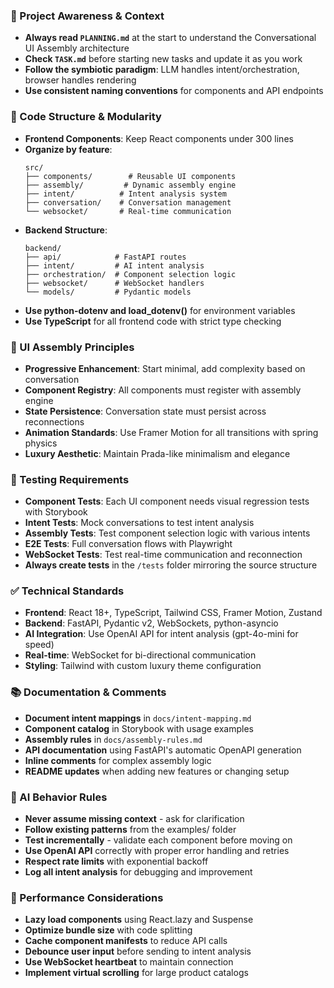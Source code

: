 ### 🔄 Project Awareness & Context
- **Always read `PLANNING.md`** at the start to understand the Conversational UI Assembly architecture
- **Check `TASK.md`** before starting new tasks and update it as you work
- **Follow the symbiotic paradigm**: LLM handles intent/orchestration, browser handles rendering
- **Use consistent naming conventions** for components and API endpoints

### 🧱 Code Structure & Modularity
- **Frontend Components**: Keep React components under 300 lines
- **Organize by feature**:
  ```
  src/
  ├── components/        # Reusable UI components
  ├── assembly/         # Dynamic assembly engine
  ├── intent/          # Intent analysis system  
  ├── conversation/    # Conversation management
  └── websocket/       # Real-time communication
  ```
- **Backend Structure**:
  ```
  backend/
  ├── api/            # FastAPI routes
  ├── intent/         # AI intent analysis
  ├── orchestration/  # Component selection logic
  ├── websocket/      # WebSocket handlers
  └── models/         # Pydantic models
  ```
- **Use python-dotenv and load_dotenv()** for environment variables
- **Use TypeScript** for all frontend code with strict type checking

### 🎨 UI Assembly Principles
- **Progressive Enhancement**: Start minimal, add complexity based on conversation
- **Component Registry**: All components must register with assembly engine
- **State Persistence**: Conversation state must persist across reconnections
- **Animation Standards**: Use Framer Motion for all transitions with spring physics
- **Luxury Aesthetic**: Maintain Prada-like minimalism and elegance

### 🧪 Testing Requirements
- **Component Tests**: Each UI component needs visual regression tests with Storybook
- **Intent Tests**: Mock conversations to test intent analysis
- **Assembly Tests**: Test component selection logic with various intents
- **E2E Tests**: Full conversation flows with Playwright
- **WebSocket Tests**: Test real-time communication and reconnection
- **Always create tests** in the `/tests` folder mirroring the source structure

### ✅ Technical Standards
- **Frontend**: React 18+, TypeScript, Tailwind CSS, Framer Motion, Zustand
- **Backend**: FastAPI, Pydantic v2, WebSockets, python-asyncio
- **AI Integration**: Use OpenAI API for intent analysis (gpt-4o-mini for speed)
- **Real-time**: WebSocket for bi-directional communication
- **Styling**: Tailwind with custom luxury theme configuration

### 📚 Documentation & Comments
- **Document intent mappings** in `docs/intent-mapping.md`
- **Component catalog** in Storybook with usage examples
- **Assembly rules** in `docs/assembly-rules.md`
- **API documentation** using FastAPI's automatic OpenAPI generation
- **Inline comments** for complex assembly logic
- **README updates** when adding new features or changing setup

### 🧠 AI Behavior Rules
- **Never assume missing context** - ask for clarification
- **Follow existing patterns** from the examples/ folder
- **Test incrementally** - validate each component before moving on
- **Use OpenAI API** correctly with proper error handling and retries
- **Respect rate limits** with exponential backoff
- **Log all intent analysis** for debugging and improvement

### 🚀 Performance Considerations
- **Lazy load components** using React.lazy and Suspense
- **Optimize bundle size** with code splitting
- **Cache component manifests** to reduce API calls
- **Debounce user input** before sending to intent analysis
- **Use WebSocket heartbeat** to maintain connection
- **Implement virtual scrolling** for large product catalogs